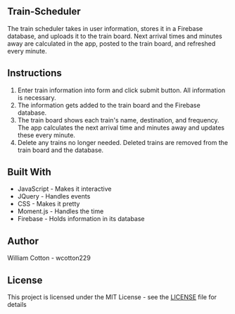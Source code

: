 ## Train-Scheduler

The train scheduler takes in user information, stores it in a Firebase database, and uploads it to the train board. Next arrival times and minutes away are calculated in the app, posted to the train board, and refreshed every minute.

## Instructions

1. Enter train information into form and click submit button. All information is necessary.
2. The information gets added to the train board and the Firebase database.
3. The train board shows each train's name, destination, and frequency. The app calculates the next arrival time and minutes away and updates these every minute.
4. Delete any trains no longer needed. Deleted trains are removed from the train board and the database.

## Built With

* JavaScript - Makes it interactive
* JQuery - Handles events
* CSS - Makes it pretty
* Moment.js - Handles the time
* Firebase - Holds information in its database

## Author

William Cotton - wcotton229

## License

This project is licensed under the MIT License - see the [LICENSE](https://opensource.org/osd) file for details

